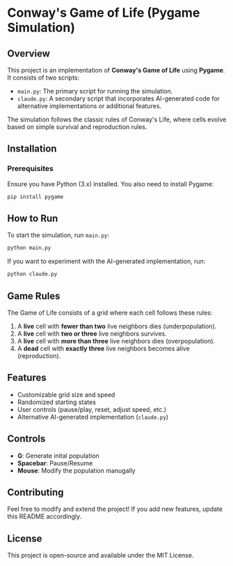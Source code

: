 # Conway's Game of Life (Pygame Simulation)

## Overview
This project is an implementation of **Conway's Game of Life** using **Pygame**. It consists of two scripts:
- `main.py`: The primary script for running the simulation.
- `claude.py`: A secondary script that incorporates AI-generated code for alternative implementations or additional features.

The simulation follows the classic rules of Conway's Life, where cells evolve based on simple survival and reproduction rules.

## Installation
### Prerequisites
Ensure you have Python (3.x) installed. You also need to install Pygame:
```bash
pip install pygame
```

## How to Run
To start the simulation, run `main.py`:
```bash
python main.py
```
If you want to experiment with the AI-generated implementation, run:
```bash
python claude.py
```

## Game Rules
The Game of Life consists of a grid where each cell follows these rules:
1. A **live** cell with **fewer than two** live neighbors dies (underpopulation).
2. A **live** cell with **two or three** live neighbors survives.
3. A **live** cell with **more than three** live neighbors dies (overpopulation).
4. A **dead** cell with **exactly three** live neighbors becomes alive (reproduction).

## Features
- Customizable grid size and speed
- Randomized starting states
- User controls (pause/play, reset, adjust speed, etc.)
- Alternative AI-generated implementation (`claude.py`)

## Controls
- **G**: Generate inital population
- **Spacebar**: Pause/Resume
- **Mouse**: Modify the population manugally

## Contributing
Feel free to modify and extend the project! If you add new features, update this README accordingly.

## License
This project is open-source and available under the MIT License.


